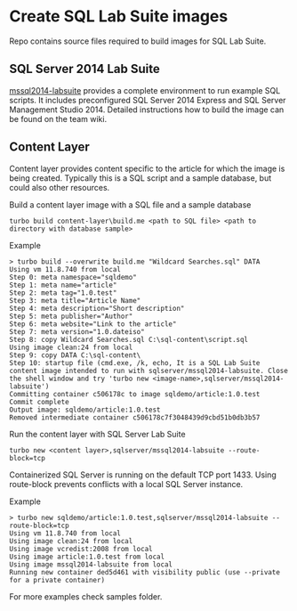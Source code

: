# Create SQL Lab Suite images

Repo contains source files required to build images for SQL Lab Suite.

## SQL Server 2014 Lab Suite
[mssql2014-labsuite](https://turbo.net/hub/sqlserver/mssql2014-labsuite) provides a complete environment to run example SQL scripts. It includes preconfigured SQL Server 2014 Express and SQL Server Management Studio 2014.
Detailed instructions how to build the image can be found on the team wiki.

## Content Layer
Content layer provides content specific to the article for which the image is being created. Typically this is a SQL script and a sample database, but could also other resources.

Build a content layer image with a SQL file and a sample database
```
turbo build content-layer\build.me <path to SQL file> <path to directory with database sample>
```

Example
```
> turbo build --overwrite build.me "Wildcard Searches.sql" DATA
Using vm 11.8.740 from local
Step 0: meta namespace="sqldemo"
Step 1: meta name="article"
Step 2: meta tag="1.0.test"
Step 3: meta title="Article Name"
Step 4: meta description="Short description"
Step 5: meta publisher="Author"
Step 6: meta website="Link to the article"
Step 7: meta version="1.0.dateiso"
Step 8: copy Wildcard Searches.sql C:\sql-content\script.sql
Using image clean:24 from local
Step 9: copy DATA C:\sql-content\
Step 10: startup file (cmd.exe, /k, echo, It is a SQL Lab Suite content image intended to run with sqlserver/mssql2014-labsuite. Close the shell window and try 'turbo new <image-name>,sqlserver/mssql2014-labsuite')
Committing container c506178c to image sqldemo/article:1.0.test
Commit complete
Output image: sqldemo/article:1.0.test
Removed intermediate container c506178c7f3048439d9cbd51b0db3b57
```

Run the content layer with SQL Server Lab Suite
```
turbo new <content layer>,sqlserver/mssql2014-labsuite --route-block=tcp
```

Containerized SQL Server is running on the default TCP port 1433. Using route-block prevents conflicts with a local SQL Server instance. 

Example
```
> turbo new sqldemo/article:1.0.test,sqlserver/mssql2014-labsuite --route-block=tcp
Using vm 11.8.740 from local
Using image clean:24 from local
Using image vcredist:2008 from local
Using image article:1.0.test from local
Using image mssql2014-labsuite from local
Running new container ded5d461 with visibility public (use --private for a private container)
```

For more examples check samples folder.